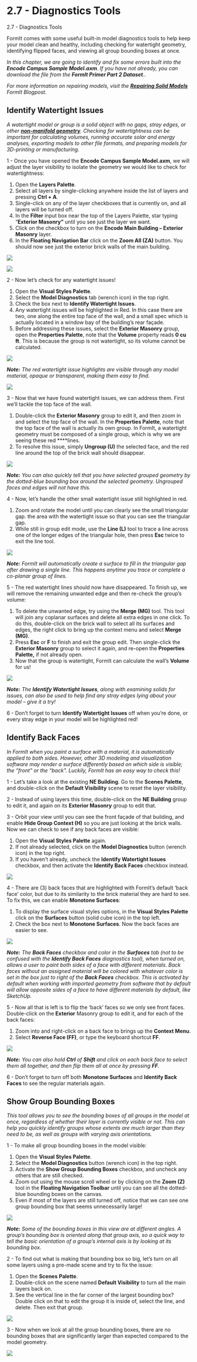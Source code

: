 # 2.7 - Diagnostics Tools

2.7 - Diagnostics Tools

FormIt comes with some useful built-in model diagnostics tools to help keep your model clean and healthy, including checking for watertight geometry, identifying flipped faces, and viewing all group bounding boxes at once.

_In this chapter, we are going to identify and fix some errors built into the_ _**Encode Campus Sample Model.axm**. If you have not already, you can download the file from the_ _**FormIt Primer Part 2 Dataset**.._

_For more information on repairing models, visit the_ [_**Repairing Solid Models**_](https://formit.autodesk.com/blog/post/repairing-solid-models) _FormIt Blogpost._

## Identify Watertight Issues

_A watertight model or group is a solid object with no gaps, stray edges, or other_ [_**non-manifold geometry**_](https://knowledge.autodesk.com/support/maya/learn-explore/caas/CloudHelp/cloudhelp/2016/ENU/Maya/files/GUID-8E97CEF7-1CFE-4838-B4B7-59F526E21AB2-htm.html)_. Checking for watertightness can be important for calculating volumes, running accurate solar and energy analyses, exporting models to other file formats, and preparing models for 3D-printing or manufacturing._

1 - Once you have opened the **Encode Campus Sample Model.axm**, we will adjust the layer visibility to isolate the geometry we would like to check for watertightness:

1. Open the **Layers Palette**.
2. Select all layers by single-clicking anywhere inside the list of layers and pressing **Ctrl + A**.
3. Single-click on any of the layer checkboxes that is currently on, and all layers will be turned off.
4. In the **Filter** input box near the top of the Layers Palette, star typing “**Exterior Masonry”** until you see just the layer we want.
5. Click on the checkbox to turn on the **Encode Main Building – Exterior Masonry** layer.
6. In the **Floating Navigation Bar** click on the **Zoom All (ZA)** button. You should now see just the exterior brick walls of the main building.

![](<../../.gitbook/assets/0 (18).png>)

![](<../../.gitbook/assets/1 (8).png>)

2 - Now let’s check for any watertight issues!

1. Open the **Visual Styles Palette**.
2. Select the **Model Diagnostics** tab (wrench icon) in the top right.
3. Check the box next to **Identify Watertight Issues**.
4. Any watertight issues will be highlighted in Red. In this case there are two, one along the entire top face of the wall, and a small spec which is actually located in a window bay of the building’s rear façade.
5. Before addressing these issues, select the **Exterior Masonry** group, open the **Properties Palette**, note that the **Volume** property reads **0 cu ft**. This is because the group is not watertight, so its volume cannot be calculated.

![](<../../.gitbook/assets/2 (16).png>)

_**Note:**_ _The red watertight issue highlights are visible through any model material, opaque or transparent, making them easy to find._

![](<../../.gitbook/assets/3 (5) (1).png>)

3 - Now that we have found watertight issues, we can address them. First we’ll tackle the top face of the wall.

1. Double-click the **Exterior Masonry** group to edit it, and then zoom in and select the top face of the wall. In the **Properties Palette**, note that the top face of the wall is actually its own group. In FormIt, a watertight geometry must be composed of a single group, which is why we are seeing these red \*\*\*\*lines.
2. To resolve this issue, simply **Ungroup (U)** the selected face, and the red line around the top of the brick wall should disappear.

![](../../.gitbook/assets/watertightness\_8\_fixed\_combined\_annotated.png)

_**Note:**_ _You can also quickly tell that you have selected grouped geometry by the dotted-blue bounding box around the selected geometry. Ungrouped faces and edges will not have this._

4 - Now, let’s handle the other small watertight issue still highlighted in red.

1. Zoom and rotate the model until you can clearly see the small triangular gap. the area with the watertight issue so that you can see the triangular gap.
2. While still in group edit mode, use the **Line (L)** tool to trace a line across one of the longer edges of the triangular hole, then press **Esc** twice to exit the line tool.

![](<../../.gitbook/assets/5 (9).png>)

_**Note:**_ _FormIt will automatically create a surface to fill in the triangular gap after drawing a single line. This happens anytime you trace or complete a co-planar group of lines._

5 - The red watertight lines should now have disappeared. To finish up, we will remove the remaining unwanted edge and then re-check the group’s volume:

1. To delete the unwanted edge, try using the **Merge (MG)** tool. This tool will join any coplanar surfaces and delete all extra edges in one click. To do this, double-click on the brick wall to select all its surfaces and edges, the right click to bring up the context menu and select **Merge (MG)**.
2. Press **Esc** or **F** to finish and exit the group edit. Then single-click the **Exterior Masonry** group to select it again, and re-open the **Properties Palette,** if not already open.
3. Now that the group is watertight, FormIt can calculate the wall’s **Volume** for us!

![](<../../.gitbook/assets/6 (10).png>)

_**Note:**_ _The_ _**Identify Watertight Issues**, along with examining solids for issues, can also be used to help find any stray edges lying about your model – give it a try!_

6 - Don’t forget to turn **Identify Watertight Issues** off when you’re done, or every stray edge in your model will be highlighted red!

## Identify Back Faces

_In FormIt when you paint a surface with a material, it is automatically applied to both sides. However, other 3D modeling and visualization software may render a surface differently based on which side is visible; the “front” or the “back”. Luckily, FormIt has an easy way to check this!_

1 - Let’s take a look at the existing **NE Building**. Go to the **Scenes Palette**, and double-click on the **Default Visibility** scene to reset the layer visibility.

2 - Instead of using layers this time, double-click on the **NE Building** group to edit it, and again on its **Exterior Masonry** group to edit that.

3 - Orbit your view until you can see the front façade of that building, and enable **Hide Group Context (H)** so you are just looking at the brick walls. Now we can check to see if any back faces are visible:

1. Open the **Visual Styles Palette** again.
2. If not already selected, click on the **Model Diagnostics** button (wrench icon) in the top right.
3. If you haven’t already, uncheck the **Identify Watertight Issues** checkbox, and then activate the **Identify Back Faces** checkbox instead.

![](<../../.gitbook/assets/7 (2).png>)

4 - There are (3) back faces that are highlighted with FormIt’s default ‘back face’ color, but due to its similarity to the brick material they are hard to see. To fix this, we can enable **Monotone Surfaces**:

1. To display the surface visual styles options, in the **Visual Styles Palette** click on the **Surfaces** button (solid cube icon) in the top left.
2. Check the box next to **Monotone Surfaces**. Now the back faces are easier to see.

![](<../../.gitbook/assets/8 (4).png>)

_**Note:**_ _The_ _**Back Faces**_ _checkbox and color in the_ _**Surfaces**_ _tab (not to be confused with the_ _**Identify Back Faces**_ _diagnostics tool), when turned on, allows a user to paint both sides of a face with different materials. Back faces without an assigned material will be colored with whatever color is set in the box just to right of the_ _**Back Faces**_ _checkbox. This is activated by default when working with imported geometry from software that by default will allow opposite sides of a face to have different materials by default, like SketchUp._

5 - Now all that is left is to flip the ‘back’ faces so we only see front faces. Double-click on the **Exterior** Masonry group to edit it, and for each of the back faces:

1. Zoom into and right-click on a back face to brings up the **Context Menu**.
2. Select **Reverse Face (FF)**, or type the keyboard shortcut **FF**.

![](<../../.gitbook/assets/9 (2).png>)

_**Note:**_ _You can also hold_ _**Ctrl**_ _of_ _**Shift**_ _and click on each back face to select them all together, and then flip them all at once by pressing_ _**FF**._

6 - Don’t forget to turn off both **Monotone Surfaces** and **Identify Back Faces** to see the regular materials again.

## Show Group Bounding Boxes

_This tool allows you to see the bounding boxes of all groups in the model at once, regardless of whether their layer is currently visible or not. This can help you quickly identify groups whose extents are much larger than they need to be, as well as groups with varying axis orientations._

1 - To make all group bounding boxes in the model visible:

1. Open the **Visual Styles Palette**.
2. Select the **Model Diagnostics** button (wrench icon) in the top right.
3. Activate the **Show Group Bounding Boxes** checkbox, and uncheck any others that are still checked.
4. Zoom out using the mouse scroll wheel or by clicking on the **Zoom (Z)** tool in the **Floating Navigation Toolbar** until you can see all the dotted-blue bounding boxes on the canvas.
5. Even if most of the layers are still turned off, notice that we can see one group bounding box that seems unnecessarily large!

![](<../../.gitbook/assets/10 (4).png>)

_**Note:**_ _Some of the bounding boxes in this view are at different angles. A group’s bounding box is oriented along that group axis, so a quick way to tell the basic orientation of a group’s internal axis is by looking at its bounding box._

2 - To find out what is making that bounding box so big, let’s turn on all some layers using a pre-made scene and try to fix the issue:

1. Open the **Scenes** **Palette**.
2. Double-click on the scene named **Default Visibility** to turn all the main layers back on.
3. See the vertical line in the far corner of the largest bounding box? Double click on that to edit the group it is inside of, select the line, and delete. Then exit that group.

![](<../../.gitbook/assets/11 (4).png>)

3 - Now when we look at all the group bounding boxes, there are no bounding boxes that are significantly larger than expected compared to the model geometry.

![](<../../.gitbook/assets/12 (5).png>)
